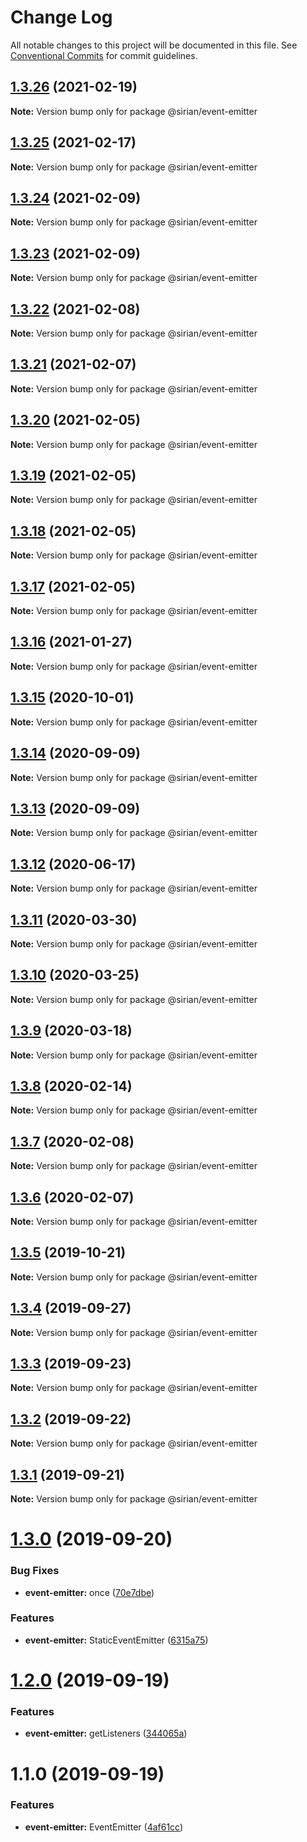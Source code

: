 # Change Log

All notable changes to this project will be documented in this file.
See [Conventional Commits](https://conventionalcommits.org) for commit guidelines.

## [1.3.26](https://github.com/sirian/js/compare/@sirian/event-emitter@1.3.25...@sirian/event-emitter@1.3.26) (2021-02-19)

**Note:** Version bump only for package @sirian/event-emitter





## [1.3.25](https://github.com/sirian/js/compare/@sirian/event-emitter@1.3.24...@sirian/event-emitter@1.3.25) (2021-02-17)

**Note:** Version bump only for package @sirian/event-emitter





## [1.3.24](https://github.com/sirian/js/compare/@sirian/event-emitter@1.3.23...@sirian/event-emitter@1.3.24) (2021-02-09)

**Note:** Version bump only for package @sirian/event-emitter





## [1.3.23](https://github.com/sirian/js/compare/@sirian/event-emitter@1.3.22...@sirian/event-emitter@1.3.23) (2021-02-09)

**Note:** Version bump only for package @sirian/event-emitter





## [1.3.22](https://github.com/sirian/js/compare/@sirian/event-emitter@1.3.21...@sirian/event-emitter@1.3.22) (2021-02-08)

**Note:** Version bump only for package @sirian/event-emitter





## [1.3.21](https://github.com/sirian/js/compare/@sirian/event-emitter@1.3.20...@sirian/event-emitter@1.3.21) (2021-02-07)

**Note:** Version bump only for package @sirian/event-emitter





## [1.3.20](https://github.com/sirian/js/compare/@sirian/event-emitter@1.3.19...@sirian/event-emitter@1.3.20) (2021-02-05)

**Note:** Version bump only for package @sirian/event-emitter





## [1.3.19](https://github.com/sirian/js/compare/@sirian/event-emitter@1.3.18...@sirian/event-emitter@1.3.19) (2021-02-05)

**Note:** Version bump only for package @sirian/event-emitter





## [1.3.18](https://github.com/sirian/js/compare/@sirian/event-emitter@1.3.17...@sirian/event-emitter@1.3.18) (2021-02-05)

**Note:** Version bump only for package @sirian/event-emitter





## [1.3.17](https://github.com/sirian/js/compare/@sirian/event-emitter@1.3.16...@sirian/event-emitter@1.3.17) (2021-02-05)

**Note:** Version bump only for package @sirian/event-emitter





## [1.3.16](https://github.com/sirian/js/compare/@sirian/event-emitter@1.3.15...@sirian/event-emitter@1.3.16) (2021-01-27)

**Note:** Version bump only for package @sirian/event-emitter





## [1.3.15](https://github.com/sirian/js/compare/@sirian/event-emitter@1.3.14...@sirian/event-emitter@1.3.15) (2020-10-01)

**Note:** Version bump only for package @sirian/event-emitter





## [1.3.14](https://github.com/sirian/js/compare/@sirian/event-emitter@1.3.13...@sirian/event-emitter@1.3.14) (2020-09-09)

**Note:** Version bump only for package @sirian/event-emitter





## [1.3.13](https://github.com/sirian/js/compare/@sirian/event-emitter@1.3.12...@sirian/event-emitter@1.3.13) (2020-09-09)

**Note:** Version bump only for package @sirian/event-emitter





## [1.3.12](https://github.com/sirian/js/compare/@sirian/event-emitter@1.3.11...@sirian/event-emitter@1.3.12) (2020-06-17)

**Note:** Version bump only for package @sirian/event-emitter





## [1.3.11](https://github.com/sirian/js/compare/@sirian/event-emitter@1.3.10...@sirian/event-emitter@1.3.11) (2020-03-30)

**Note:** Version bump only for package @sirian/event-emitter





## [1.3.10](https://github.com/sirian/js/compare/@sirian/event-emitter@1.3.9...@sirian/event-emitter@1.3.10) (2020-03-25)

**Note:** Version bump only for package @sirian/event-emitter





## [1.3.9](https://github.com/sirian/js/compare/@sirian/event-emitter@1.3.8...@sirian/event-emitter@1.3.9) (2020-03-18)

**Note:** Version bump only for package @sirian/event-emitter





## [1.3.8](https://github.com/sirian/js/compare/@sirian/event-emitter@1.3.7...@sirian/event-emitter@1.3.8) (2020-02-14)

**Note:** Version bump only for package @sirian/event-emitter





## [1.3.7](https://github.com/sirian/js/compare/@sirian/event-emitter@1.3.6...@sirian/event-emitter@1.3.7) (2020-02-08)

**Note:** Version bump only for package @sirian/event-emitter





## [1.3.6](https://github.com/sirian/js/compare/@sirian/event-emitter@1.3.5...@sirian/event-emitter@1.3.6) (2020-02-07)

**Note:** Version bump only for package @sirian/event-emitter





## [1.3.5](https://github.com/sirian/js/compare/@sirian/event-emitter@1.3.4...@sirian/event-emitter@1.3.5) (2019-10-21)

**Note:** Version bump only for package @sirian/event-emitter





## [1.3.4](https://github.com/sirian/js/compare/@sirian/event-emitter@1.3.3...@sirian/event-emitter@1.3.4) (2019-09-27)

**Note:** Version bump only for package @sirian/event-emitter





## [1.3.3](https://github.com/sirian/js/compare/@sirian/event-emitter@1.3.2...@sirian/event-emitter@1.3.3) (2019-09-23)

**Note:** Version bump only for package @sirian/event-emitter





## [1.3.2](https://github.com/sirian/js/compare/@sirian/event-emitter@1.3.1...@sirian/event-emitter@1.3.2) (2019-09-22)

**Note:** Version bump only for package @sirian/event-emitter





## [1.3.1](https://github.com/sirian/js/compare/@sirian/event-emitter@1.3.0...@sirian/event-emitter@1.3.1) (2019-09-21)

**Note:** Version bump only for package @sirian/event-emitter





# [1.3.0](https://github.com/sirian/js/compare/@sirian/event-emitter@1.2.0...@sirian/event-emitter@1.3.0) (2019-09-20)


### Bug Fixes

* **event-emitter:** once ([70e7dbe](https://github.com/sirian/js/commit/70e7dbe))


### Features

* **event-emitter:** StaticEventEmitter ([6315a75](https://github.com/sirian/js/commit/6315a75))





# [1.2.0](https://github.com/sirian/js/compare/@sirian/event-emitter@1.1.0...@sirian/event-emitter@1.2.0) (2019-09-19)


### Features

* **event-emitter:** getListeners ([344065a](https://github.com/sirian/js/commit/344065a))





# 1.1.0 (2019-09-19)


### Features

* **event-emitter:** EventEmitter ([4af61cc](https://github.com/sirian/js/commit/4af61cc))

